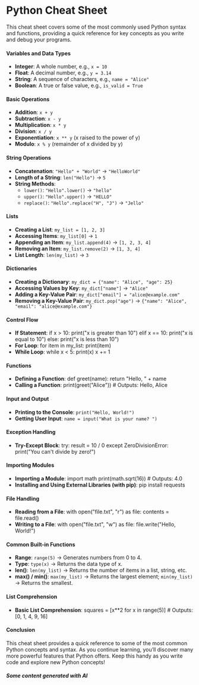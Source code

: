 # Python Cheat Sheet



This cheat sheet covers some of the most commonly used Python syntax and functions, providing a quick reference for key concepts as you write and debug your programs.

#### Variables and Data Types

* **Integer**: A whole number, e.g., `x = 10`
* **Float**: A decimal number, e.g., `y = 3.14`
* **String**: A sequence of characters, e.g., `name = "Alice"`
* **Boolean**: A true or false value, e.g., `is_valid = True`

#### Basic Operations

* **Addition**: `x + y`
* **Subtraction**: `x - y`
* **Multiplication**: `x * y`
* **Division**: `x / y`
* **Exponentiation**: `x ** y` (x raised to the power of y)
* **Modulo**: `x % y` (remainder of x divided by y)

#### String Operations

* **Concatenation**: `"Hello" + "World"` → `"HelloWorld"`
* **Length of a String**: `len("Hello")` → `5`
* **String Methods**:
  * `lower()`: `"Hello".lower()` → `"hello"`
  * `upper()`: `"Hello".upper()` → `"HELLO"`
  * `replace()`: `"Hello".replace("H", "J")` → `"Jello"`

#### Lists

* **Creating a List**: `my_list = [1, 2, 3]`
* **Accessing Items**: `my_list[0]` → `1`
* **Appending an Item**: `my_list.append(4)` → `[1, 2, 3, 4]`
* **Removing an Item**: `my_list.remove(2)` → `[1, 3, 4]`
* **List Length**: `len(my_list)` → `3`

#### Dictionaries

* **Creating a Dictionary**: `my_dict = {"name": "Alice", "age": 25}`
* **Accessing Values by Key**: `my_dict["name"]` → `"Alice"`
* **Adding a Key-Value Pair**: `my_dict["email"] = "alice@example.com"`
* **Removing a Key-Value Pair**: `my_dict.pop("age")` → `{"name": "Alice", "email": "alice@example.com"}`

#### Control Flow

* **If Statement**: if x > 10: print("x is greater than 10") elif x == 10: print("x is equal to 10") else: print("x is less than 10")
* **For Loop**: for item in my\_list: print(item)
* **While Loop**: while x < 5: print(x) x += 1

#### Functions

* **Defining a Function**: def greet(name): return "Hello, " + name
* **Calling a Function**: print(greet("Alice")) # Outputs: Hello, Alice

#### Input and Output

* **Printing to the Console**: `print("Hello, World!")`
* **Getting User Input**: `name = input("What is your name? ")`

#### Exception Handling

* **Try-Except Block**: try: result = 10 / 0 except ZeroDivisionError: print("You can't divide by zero!")

#### Importing Modules

* **Importing a Module**: import math print(math.sqrt(16)) # Outputs: 4.0
* **Installing and Using External Libraries (with pip)**: pip install requests

#### File Handling

* **Reading from a File**: with open("file.txt", "r") as file: contents = file.read()
* **Writing to a File**: with open("file.txt", "w") as file: file.write("Hello, World!")

#### Common Built-in Functions

* **Range**: `range(5)` → Generates numbers from 0 to 4.
* **Type**: `type(x)` → Returns the data type of x.
* **len()**: `len(my_list)` → Returns the number of items in a list, string, etc.
* **max() / min()**: `max(my_list)` → Returns the largest element; `min(my_list)` → Returns the smallest.

#### List Comprehension

* **Basic List Comprehension**: squares = \[x\*\*2 for x in range(5)] # Outputs: \[0, 1, 4, 9, 16]

#### Conclusion

This cheat sheet provides a quick reference to some of the most common Python concepts and syntax. As you continue learning, you’ll discover many more powerful features that Python offers. Keep this handy as you write code and explore new Python concepts!

##### Some content generated with AI
